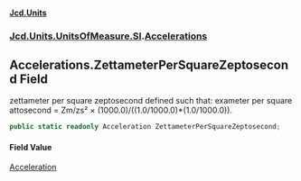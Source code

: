 #### [Jcd.Units](index.md 'index')
### [Jcd.Units.UnitsOfMeasure.SI](Jcd.Units.UnitsOfMeasure.SI.md 'Jcd.Units.UnitsOfMeasure.SI').[Accelerations](Accelerations.md 'Jcd.Units.UnitsOfMeasure.SI.Accelerations')

## Accelerations.ZettameterPerSquareZeptosecond Field

zettameter per square zeptosecond defined such that: exameter per square attosecond = Zm/zs² × (1000.0)/((1.0/1000.0)*(1.0/1000.0)).

```csharp
public static readonly Acceleration ZettameterPerSquareZeptosecond;
```

#### Field Value
[Acceleration](Acceleration.md 'Jcd.Units.UnitTypes.Acceleration')